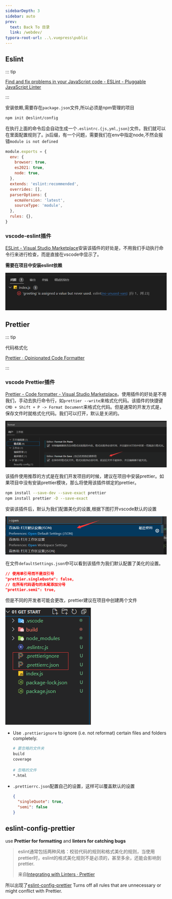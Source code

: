 ```yaml
---
sidebarDepth: 3
sidebar: auto
prev:
  text: Back To 目录
  link: /webdev/
typora-root-url: ..\.vuepress\public
---
```


## Eslint

::: tip

[Find and fix problems in your JavaScript code - ESLint - Pluggable JavaScript Linter](https://eslint.org/)

:::

安装依赖,需要存在`package.json`文件,所以必须是npm管理的项目

```sh
npm init @eslint/config
```

在执行上面的命令后会自动生成一个`.eslintrc.{js,yml,json}`文件。我们就可以在里面配置规则了。js后缀，有一个问题，需要我们在env中指定node,不然会报错`module is not defined`

```js
module.exports = {
  env: {
    browser: true,
    es2021: true,
    node: true,
  },
  extends: 'eslint:recommended',
  overrides: [],
  parserOptions: {
    ecmaVersion: 'latest',
    sourceType: 'module',
  },
  rules: {},
}
```



### vscode-eslint插件

[ESLint - Visual Studio Marketplace](https://marketplace.visualstudio.com/items?itemName=dbaeumer.vscode-eslint)安装该插件的好处是，不用我们手动执行命令行来进行检查，而是直接在vscode中显示了。

**需要在项目中安装eslint依赖**

![image-20220926235207875](/images/webdev/image-20220926235207875.png)

## Prettier

::: tip

代码格式化

[Prettier · Opinionated Code Formatter](https://prettier.io/)

:::

### vscode Prettier插件

[Prettier - Code formatter - Visual Studio Marketplace](https://marketplace.visualstudio.com/items?itemName=esbenp.prettier-vscode)。使用插件的好处是不用我们，手动去执行命令行，如`prettier --write`来格式化代码。该插件的快捷键`CMD + Shift + P -> Format Document`来格式化代码。但是通常的开发方式是，保存文件时就格式化代码。我们可以打开，默认是关闭的。

![image-20220926234553259](/images/webdev/image-20220926234553259.png)

该插件使用推荐的方式是在我们开发项目的时候，建议在项目中安装prettier。如果项目中没有安装prettier模块，那么将使用该插件绑定的prettier。

```sh
npm install --save-dev --save-exact prettier
npm install prettier -D --save-exact
```

安装该插件后，默认为我们配置美化的设置,根据下图打开vscode默认的设置

![image-20220926233108730](/images/webdev/image-20220926233108730.png)

在文件`defaultSettings.json`中可以看到该插件为我们默认配置了美化的设置。

```json
// 使用单引号而不是双引号
"prettier.singleQuote": false,
// 在所有代码语句的末尾添加分号
"prettier.semi": true,
```

但是不同的开发者可能会更改，prettier建议在项目中创建两个文件

![image-20220926233710619](/images/webdev/image-20220926233710619.png)

- Use `.prettierignore` to ignore (i.e. not reformat) certain files and folders completely.

  ```sh
  # 要忽略的文件夹
  build
  coverage
  
  # 忽略的文件
  *.html
  ```

- `.prettierrc.json`配置自己的设置，这样可以覆盖默认的设置

  ```json
  {
    "singleQuote": true, 
    "semi": false
  }
  ```

## eslint-config-prettier

use **Prettier for formatting** and **linters for catching bugs**

> eslint通常包括两种风格：校验代码的规则和格式美化的规则，当使用prettier时，eslint的格式美化规则不是必须的，甚至多余，还能会影响到prettier.
>
> 来自[Integrating with Linters · Prettier](https://prettier.io/docs/en/integrating-with-linters.html)

所以出现了[eslint-config-prettier](https://github.com/prettier/eslint-config-prettier#installation) Turns off all rules that are unnecessary or might conflict with Prettier. 





